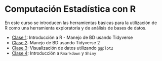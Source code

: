 # Computación Estadística con R

En este curso se introducen las herramientas básicas para la utilización de R como una herramienta exploratoria y de análisis de bases de datos.

- [Clase 1](https://rubensoza.github.io/Curso-Ripley-R/Clase-1.html): Introducción a R - Manejo de BD usando Tidyverse
- [Clase 2](https://rubensoza.github.io/Curso-Ripley-R/Clase-2.html): Manejo de BD usando Tidyverse 2
- [Clase 3](https://rubensoza.github.io/Curso-Ripley-R/Clase-3.html): Visualización de datos utilizando `ggplot2`
- [Clase 4](https://rubensoza.github.io/Curso-Ripley-R/Clase-4.html): Introducción a `Rmarkdown` y `Shiny`
